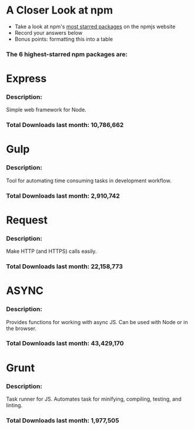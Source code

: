 # A Closer Look at npm
- Take a look at npm's [most starred packages](https://www.npmjs.com/browse/star) on the npmjs website
- Record your answers below
- Bonus points: formatting this into a table

### The 6 highest-starred npm packages are:

# Express

### Description:
Simple web framework for Node.

### Total Downloads last month: 10,786,662

# Gulp

### Description:
Tool for automating time consuming tasks in development workflow.

### Total Downloads last month: 2,910,742

# Request

### Description:
Make HTTP (and HTTPS) calls easily.

### Total Downloads last month: 22,158,773

# ASYNC

### Description:
Provides functions for working with async JS. Can be used with Node or in the browser.

### Total Downloads last month: 43,429,170

# Grunt

### Description:
Task runner for JS. Automates task for minifying, compiling, testing, and linting.

### Total Downloads last month: 1,977,505
